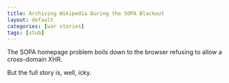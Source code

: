 ```yaml
---
title: Archiving Wikipedia During the SOPA Blackout
layout: default
categories: [war stories]
tags: [stub]
---
```


The SOPA homepage problem boils down to the browser refusing to allow a cross-domain XHR.

But the full story is, well, icky.

